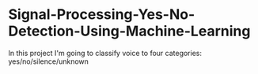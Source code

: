 # Signal-Processing-Yes-No-Detection-Using-Machine-Learning
In this project I'm going to classify voice to four categories: yes/no/silence/unknown
